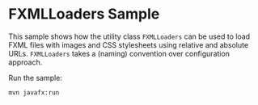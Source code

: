 # FXMLLoaders Sample
This sample shows how the utility class ```FXMLLoaders``` can be used to load FXML files with images and CSS stylesheets using relative and absolute URLs. ```FXMLLoaders``` takes a (naming) convention over configuration approach.

Run the sample:
```shell
mvn javafx:run
```